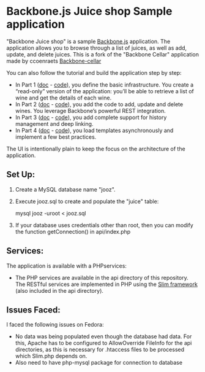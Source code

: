 # Backbone.js Juice shop Sample application #

"Backbone Juice shop" is a sample [Backbone.js](http://documentcloud.github.com/backbone/) application.
The application allows you to browse through a list of juices, as well as add, update, and delete juices.
This is a fork of the "Backbone Cellar" application made by ccoenraets [Backbone-cellar](https://github.com/ccoenraets/backbone-cellar)

You can also follow the tutorial and build the application step by step:

- In Part 1 ([doc](http://coenraets.org/blog/2011/12/backbone-js-wine-cellar-tutorial-part-1-getting-started/) - [code](https://github.com/ccoenraets/backbone-cellar/tree/master/part1)), you define the basic infrastructure. You create a “read-only” version of the application: you’ll be able to retrieve a list of wine and get the details of each wine.
- In Part 2 ([doc](http://coenraets.org/blog/2011/12/backbone-js-wine-cellar-tutorial-part-2-crud/) - [code](https://github.com/ccoenraets/backbone-cellar/tree/master/part2)), you add the code to add, update and delete wines. You leverage Backbone’s powerful REST integration.
- In Part 3 ([doc](http://coenraets.org/blog/2011/12/backbone-js-wine-cellar-tutorial-part-3-deep-linking-and-application-states/) - [code](https://github.com/ccoenraets/backbone-cellar/tree/master/part3)), you add complete support for history management and deep linking.
- In Part 4 ([doc](http://coenraets.org/blog/2012/01/backbone-js-lessons-learned-and-improved-sample-app/) - [code](https://github.com/ccoenraets/backbone-cellar/tree/master/final)), you load templates asynchronously and implement a few best practices.

The UI is intentionally plain to keep the focus on the architecture of the application.

## Set Up: ##

1. Create a MySQL database name "jooz".
2. Execute jooz.sql to create and populate the "juice" table:

	mysql jooz -uroot < jooz.sql

3. If your database uses credentials other than root, then you can modify the function getConnection() in api/index.php

## Services: ##

The application is available with a PHPservices:

- The PHP services are available in the api directory of this repository. The RESTful services are implemented in PHP using the [Slim framework](http://www.slimframework.com/) (also included in the api directory).

## Issues Faced: ##

I faced the following issues on Fedora:

 - No data was being populated even though the database had data. For this, Apache has to be configured to AllowOverride FileInfo for the api directories, as this is necessary for .htaccess files to be processed which Slim.php depends on.
 - Also need to have php-mysql package for connection to database


